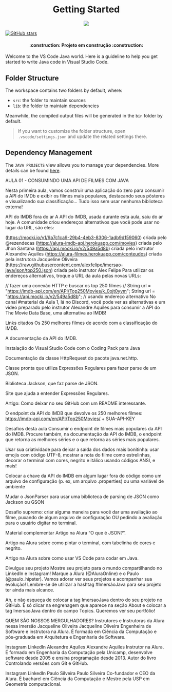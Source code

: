 <h1 align="center"> Getting Started </h1>

<p align="center">
<img src="http://img.shields.io/static/v1?label=STATUS&message=EM%20DESENVOLVIMENTO&color=GREEN&style=for-the-badge"/>
</p>

[![GitHub stars](https://img.shields.io/github/stars/WallisonSantos/estudos_py_plsql_csharp?style=social)](https://github.com/WallisonSantos/estudos_py_plsql_csharp/stargazers)
 
<h4 align="center"> 
    :construction:  Projeto em construção  :construction:
</h4>

Welcome to the VS Code Java world. Here is a guideline to help you get started to write Java code in Visual Studio Code.

## Folder Structure

The workspace contains two folders by default, where:

- `src`: the folder to maintain sources
- `lib`: the folder to maintain dependencies

Meanwhile, the compiled output files will be generated in the `bin` folder by default.

> If you want to customize the folder structure, open `.vscode/settings.json` and update the related settings there.

## Dependency Management

The `JAVA PROJECTS` view allows you to manage your dependencies. More details can be found [here](https://github.com/microsoft/vscode-java-dependency#manage-dependencies).


AULA 01 - CONSUMINDO UMA API DE FILMES COM JAVA


Nesta primeira aula, vamos construir uma aplicação do zero para consumir a API do IMDb e exibir os filmes mais populares, destacando seus pôsteres e visualizando sua classificação...
Tudo isso sem usar nenhuma biblioteca externa!

API do IMDB fora do ar
A API do IMDB, usada durante esta aula, saiu do ar hoje. A comunidade criou endereços alternativos que você pode usar no lugar da URL, são eles:

(https://mocki.io/v1/9a7c1ca9-29b4-4eb3-8306-1adb9d159060) criada pelo @rezendecas
(https://alura-imdb-api.herokuapp.com/movies) criada pelo Jhon Santana
(https://api.mocki.io/v2/549a5d8b) criada pelo instrutor Alexandre Aquiles
(https://alura-filmes.herokuapp.com/conteudos) criada pela instrutora Jacqueline Oliveira
(https://raw.githubusercontent.com/alexfelipe/imersao-java/json/top250.json) criada pelo instrutor Alex Felipe
Para utilizar os endereços alternativos, troque a URL da aula pelas novas URLs:

// fazer uma conexão HTTP e buscar os top 250 filmes
// String url = "https://imdb-api.com/en/API/Top250Movies/k_0ojt0yvm";
String url = "https://api.mocki.io/v2/549a5d8b"; // usando endereço alternativo
No canal #material da Aula 1, lá no Discord, você pode ver as alternativas e um vídeo preparado pelo instrutor Alexandre Aquiles para consumir a API do
The Movie Data Base, uma alternativa ao IMDB!

Links citados
Os 250 melhores filmes de acordo com a classificação do IMDB.

A documentação da API do IMDB.

Instalação do Visual Studio Code com o Coding Pack para Java

Documentação da classe HttpRequest do pacote java.net.http.

Classe pronta que utiliza Expressões Regulares para fazer parse de um JSON.

Biblioteca Jackson, que faz parse de JSON.

Site que ajuda a entender Expressões Regulares.

Artigo: Como deixar no seu GitHub com um README interessante.

O endpoint da API do IMDB que devolve os 250 melhores filmes: https://imdb-api.com/en/API/Top250Movies/ + SUA-API-KEY

Desafios desta aula
Consumir o endpoint de filmes mais populares da API do IMDB. Procure também, na documentação da API do IMDB, o endpoint que retorna as melhores séries e o que retorna as séries mais populares.

Usar sua criatividade para deixar a saída dos dados mais bonitinha: usar emojis com código UTF-8, mostrar a nota do filme como estrelinhas, decorar o terminal com cores, negrito e itálico usando códigos ANSI, e mais!

Colocar a chave da API do IMDB em algum lugar fora do código como um arquivo de configuração (p. ex, um arquivo .properties) ou uma variável de ambiente

Mudar o JsonParser para usar uma biblioteca de parsing de JSON como Jackson ou GSON

Desafio supremo: criar alguma maneira para você dar uma avaliação ao filme, puxando de algum arquivo de configuração OU pedindo a avaliação para o usuário digitar no terminal.

Material complementar
Artigo na Alura “O que é JSON?”.

Artigo na Alura sobre como pintar o terminal, com tabelinha de cores e negrito.

Artigo na Alura sobre como usar VS Code para codar em Java.

Divulgue seu projeto
Mostre seu projeto para o mundo compartilhando no LinkedIn e Instagram! Marque a Alura (@AluraOnline) e o Paulo (@paulo_hipster).
Vamos adorar ver seus projetos e acompanhar sua evolução! Lembre-se de utilizar a hashtag #ImersãoJava para seu projeto ter ainda mais alcance.

Ah, e não esqueça de colocar a tag ImersaoJava dentro do seu projeto no GitHub. É só clicar na engrenagem que aparece na seção About e colocar a tag ImersaoJava dentro do campo Topics. Queremos ver seu portfólio!



QUEM SÃO NOSSOS MERGULHADORES?
Instrutores e Instrutoras da Alura nessa imersão
Jacqueline Oliveira
Jacqueline Oliveira
Engenheira de Software e instrutora na Alura. É formada em Ciência da Computação e pós-graduada em Arquitetura e Engenharia de Software.

Instagram
LinkedIn
Alexandre Aquiles
Alexandre Aquiles
Instrutor na Alura. É formado em Engenharia da Computação pela Unicamp, desenvolve software desde 2005 e ensina programação desde 2013. Autor do livro Controlando versões com Git e GitHub.

Instagram
LinkedIn
Paulo Silveira
Paulo Silveira
Co-fundador e CEO da Alura. É bacharel em Ciência da Computação e Mestre pela USP em Geometria computacional.

